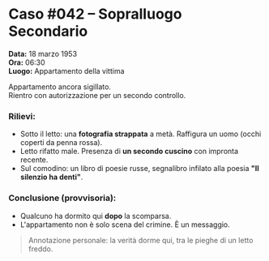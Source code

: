 # Caso #042 – Sopralluogo Secondario

**Data:** 18 marzo 1953  
**Ora:** 06:30  
**Luogo:** Appartamento della vittima

Appartamento ancora sigillato.  
Rientro con autorizzazione per un secondo controllo.

### Rilievi:

- Sotto il letto: una **fotografia strappata** a metà. Raffigura un uomo (occhi coperti da penna rossa).
- Letto rifatto male. Presenza di **un secondo cuscino** con impronta recente.
- Sul comodino: un libro di poesie russe, segnalibro infilato alla poesia **"Il silenzio ha denti"**.

### Conclusione (provvisoria):

- Qualcuno ha dormito qui **dopo** la scomparsa.
- L'appartamento non è solo scena del crimine. È un messaggio.

> Annotazione personale: la verità dorme qui, tra le pieghe di un letto freddo.
